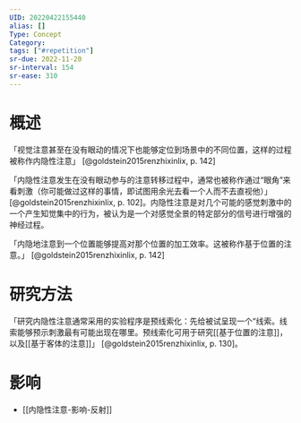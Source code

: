 ```yaml
---
UID: 20220422155440
alias: []
Type: Concept
Category: 
tags: ["#repetition"]
sr-due: 2022-11-20
sr-interval: 154
sr-ease: 310
---
```


# 概述

「视觉注意甚至在没有眼动的情况下也能够定位到场景中的不同位置，这样的过程被称作内隐性注意」 [@goldstein2015renzhixinlix, p. 142]

「内隐性注意发生在没有眼动参与的注意转移过程中，通常也被称作通过“眼角”来看刺激（你可能做过这样的事情，即试图用余光去看一个人而不去直视他）」 [@goldstein2015renzhixinlix, p. 102]。内隐性注意是对几个可能的感觉刺激中的一个产生知觉集中的行为，被认为是一个对感觉全景的特定部分的信号进行增强的神经过程。

「内隐地注意到一个位置能够提高对那个位置的加工效率。这被称作基于位置的注意。」 [@goldstein2015renzhixinlix, p. 142]

# 研究方法

「研究内隐性注意通常采用的实验程序是预线索化：先给被试呈现一个“线索。线索能够预示刺激最有可能出现在哪里。预线索化可用于研究[[基于位置的注意]]，以及[[基于客体的注意]]」 [@goldstein2015renzhixinlix, p. 130]。

# 影响

- [[内隐性注意-影响-反射]]
